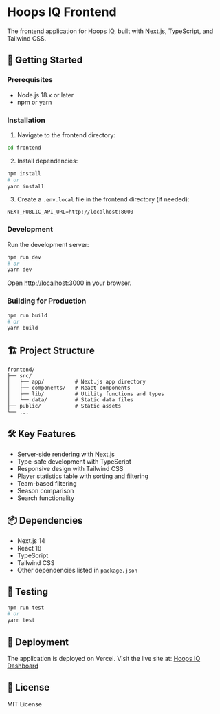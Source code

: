 # Hoops IQ Frontend

The frontend application for Hoops IQ, built with Next.js, TypeScript, and Tailwind CSS.

## 🚀 Getting Started

### Prerequisites

- Node.js 18.x or later
- npm or yarn

### Installation

1. Navigate to the frontend directory:
```bash
cd frontend
```

2. Install dependencies:
```bash
npm install
# or
yarn install
```

3. Create a `.env.local` file in the frontend directory (if needed):
```env
NEXT_PUBLIC_API_URL=http://localhost:8000
```

### Development

Run the development server:
```bash
npm run dev
# or
yarn dev
```

Open [http://localhost:3000](http://localhost:3000) in your browser.

### Building for Production

```bash
npm run build
# or
yarn build
```

## 🏗️ Project Structure

```
frontend/
├── src/
│   ├── app/          # Next.js app directory
│   ├── components/   # React components
│   ├── lib/          # Utility functions and types
│   └── data/         # Static data files
├── public/           # Static assets
└── ...
```

## 🛠️ Key Features

- Server-side rendering with Next.js
- Type-safe development with TypeScript
- Responsive design with Tailwind CSS
- Player statistics table with sorting and filtering
- Team-based filtering
- Season comparison
- Search functionality

## 📦 Dependencies

- Next.js 14
- React 18
- TypeScript
- Tailwind CSS
- Other dependencies listed in `package.json`

## 🧪 Testing

```bash
npm run test
# or
yarn test
```

## 🚀 Deployment

The application is deployed on Vercel. Visit the live site at:
[Hoops IQ Dashboard](https://basketball-dashboard-phi.vercel.app/)

## 📝 License

MIT License
